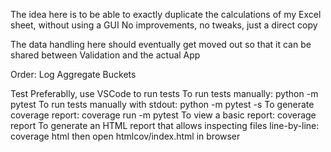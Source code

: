 The idea here is to be able to exactly duplicate the calculations of my Excel sheet, without using a GUI
No improvements, no tweaks, just a direct copy

The data handling here should eventually get moved out so that it can be shared between Validation and the actual App

Order:
    Log
    Aggregate
    Buckets

Test
    Preferablly, use VSCode to run tests
    To run tests manually: python -m pytest
    To run tests manually with stdout: python -m pytest -s
    To generate coverage report: coverage run -m pytest
    To view a basic report: coverage report
    To generate an HTML report that allows inspecting files line-by-line:
        coverage html
        then open htmlcov/index.html in browser